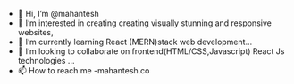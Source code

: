 - 👋 Hi, I’m @mahantesh
- 👀 I’m interested in creating creating visually stunning and responsive websites,
- 🌱 I’m currently learning React (MERN)stack web development...
- 💞️ I’m looking to collaborate on frontend(HTML/CSS,Javascript) React Js technologies ...
- 📫 How to reach me -mahantesh.co

<!---
frankienstan/frankienstan is a ✨ special ✨ repository because its `README.md` (this file) appears on your GitHub profile.
You can click the Preview link to take a look at your changes.
--->
